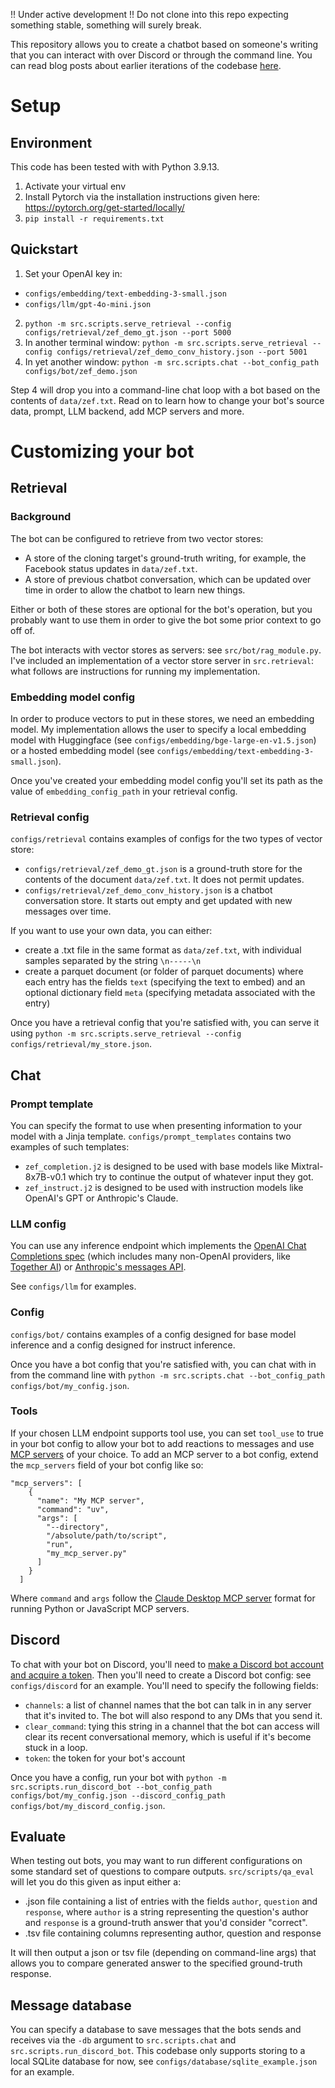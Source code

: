 !! Under active development !! Do not clone into this repo expecting something stable, something will surely break.

This repository allows you to create a chatbot based on someone's writing that you can interact with over Discord or through the command line. You can read blog posts about earlier iterations of the codebase [here](https://www.ksadov.com/series/Chatbot%20Cloning.html).

# Setup
## Environment
This code has been tested with with Python 3.9.13.

1. Activate your virtual env
2. Install Pytorch via the installation instructions given here: https://pytorch.org/get-started/locally/
3. `pip install -r requirements.txt`

## Quickstart
1. Set your OpenAI key in:
  - `configs/embedding/text-embedding-3-small.json`
  - `configs/llm/gpt-4o-mini.json`
2. `python -m src.scripts.serve_retrieval --config configs/retrieval/zef_demo_gt.json --port 5000`
3. In another terminal window: `python -m src.scripts.serve_retrieval --config configs/retrieval/zef_demo_conv_history.json --port 5001`
4. In yet another window: `python -m src.scripts.chat --bot_config_path configs/bot/zef_demo.json`

Step 4 will drop you into a command-line chat loop with a bot based on the contents of `data/zef.txt`. Read on to learn how to change your bot's source data, prompt, LLM backend, add MCP servers and more.

# Customizing your bot
## Retrieval
### Background
The bot can be configured to retrieve from two vector stores:
- A store of the cloning target's ground-truth writing, for example, the Facebook status updates in `data/zef.txt`.
- A store of previous chatbot conversation, which can be updated over time in order to allow the chatbot to learn new things.

Either or both of these stores are optional for the bot's operation, but you probably want to use them in order to give the bot some prior context to go off of.

The bot interacts with vector stores as servers: see `src/bot/rag_module.py`. I've included an implementation of a vector store server in `src.retrieval`: what follows are instructions for running my implementation.

### Embedding model config
In order to produce vectors to put in these stores, we need an embedding model. My implementation allows the user to specify a local embedding model with Huggingface (see `configs/embedding/bge-large-en-v1.5.json`) or a hosted embedding model (see `configs/embedding/text-embedding-3-small.json`).

Once you've created your embedding model config you'll set its path as the value of `embedding_config_path` in your retrieval config.

### Retrieval config
`configs/retrieval` contains examples of configs for the two types of vector store:
- `configs/retrieval/zef_demo_gt.json` is a ground-truth store for the contents of the document `data/zef.txt`. It does not permit updates.
- `configs/retrieval/zef_demo_conv_history.json` is a chatbot conversation store. It starts out empty and get updated with new messages over time.

If you want to use your own data, you can either:
- create a .txt file in the same format as `data/zef.txt`, with individual samples separated by the string `\n-----\n`
- create a parquet document (or folder of parquet documents) where each entry has the fields `text` (specifying the text to embed) and an optional dictionary field `meta` (specifying metadata associated with the entry)

Once you have a retrieval config that you're satisfied with, you can serve it using `python -m src.scripts.serve_retrieval --config configs/retrieval/my_store.json`.

## Chat

### Prompt template
You can specify the format to use when presenting information to your model with a Jinja template. `configs/prompt_templates` contains two examples of such templates:
- `zef_completion.j2` is designed to be used with base models like Mixtral-8x7B-v0.1 which try to continue the output of whatever input they got.
- `zef_instruct.j2` is designed to be used with instruction models like OpenAI's GPT or Anthropic's Claude.

### LLM config
You can use any inference endpoint which implements the [OpenAI Chat Completions spec](https://platform.openai.com/docs/api-reference/chat) (which includes many non-OpenAI providers, like [Together AI](https://docs.together.ai/reference/chat-completions-1)) or [Anthropic's messages API](https://docs.anthropic.com/en/api/messages).

See `configs/llm` for examples.
### Config
`configs/bot/` contains examples of a config designed for base model inference and a config designed for instruct inference.

Once you have a bot config that you're satisfied with, you can chat with in from the command line with `python -m src.scripts.chat --bot_config_path configs/bot/my_config.json`.

### Tools
If your chosen LLM endpoint supports tool use, you can set `tool_use` to true in your bot config to allow your bot to add reactions to messages and use [MCP servers](https://modelcontextprotocol.io/introduction) of your choice. To add an MCP server to a bot config, extend the `mcp_servers` field of your bot config like so:

```
"mcp_servers": [
    {
      "name": "My MCP server",
      "command": "uv",
      "args": [
        "--directory",
        "/absolute/path/to/script",
        "run",
        "my_mcp_server.py"
      ]
    }
  ]
```

Where `command` and `args` follow the [Claude Desktop MCP server](https://modelcontextprotocol.io/quickstart/user) format for running Python or JavaScript MCP servers.

## Discord
To chat with your bot on Discord, you'll need to [make a Discord bot account and acquire a token](https://www.writebots.com/discord-bot-token/). Then you'll need to create a Discord bot config: see `configs/discord` for an example. You'll need to specify the following fields:
- `channels`: a list of channel names that the bot can talk in in any server that it's invited to. The bot will also respond to any DMs that you send it.
- `clear_command`: tying this string in a channel that the bot can access will clear its recent conversational memory, which is useful if it's become stuck in a loop.
- `token`: the token for your bot's account

Once you have a config, run your bot with `python -m src.scripts.run_discord_bot --bot_config_path configs/bot/my_config.json --discord_config_path configs/bot/my_discord_config.json`.

## Evaluate
When testing out bots, you may want to run different configurations on some standard set of questions to compare outputs. `src/scripts/qa_eval` will let you do this given as input either a:
- .json file containing a list of entries with the fields `author`, `question` and `response`, where `author` is a string representing the question's author and `response` is a ground-truth answer that you'd consider "correct".
- .tsv file containing columns representing author, question and response

It will then output a json or tsv file (depending on command-line args) that allows you to compare generated answer to the specified ground-truth response.

## Message database
You can specify a database to save messages that the bots sends and receives via the `-db` argument to `src.scripts.chat` and `src.scripts.run_discord_bot`. This codebase only supports storing to a local SQLite database for now, see `configs/database/sqlite_example.json` for an example.
